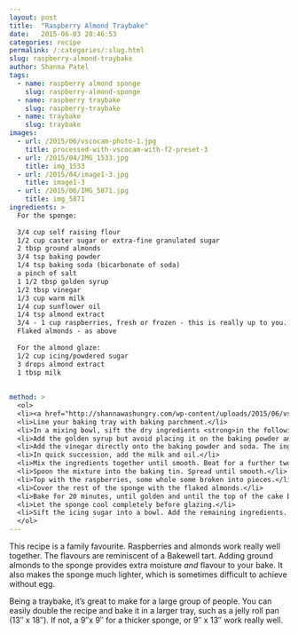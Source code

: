 ```yaml
---
layout: post
title:  "Raspberry Almond Traybake"
date:   2015-06-03 20:46:53
categories: recipe
permalink: /:categories/:slug.html
slug: raspberry-almond-traybake
author: Shanna Patel
tags: 
  - name: raspberry almond sponge
    slug: raspberry-almond-sponge
  - name: raspberry traybake
    slug: raspberry-traybake
  - name: traybake
    slug: traybake
images: 
  - url: /2015/06/vscocam-photo-1.jpg
    title: processed-with-vscocam-with-f2-preset-3
  - url: /2015/04/IMG_1533.jpg
    title: img_1533
  - url: /2015/04/image1-3.jpg
    title: image1-3
  - url: /2015/06/IMG_5871.jpg
    title: img_5871
ingredients: >
  For the sponge: 
  
  3/4 cup self raising flour
  1/2 cup caster sugar or extra-fine granulated sugar
  2 tbsp ground almonds
  3/4 tsp baking powder
  1/4 tsp baking soda (bicarbonate of soda)
  a pinch of salt
  1 1/2 tbsp golden syrup
  1/2 tbsp vinegar
  1/3 cup warm milk
  1/4 cup sunflower oil
  1/4 tsp almond extract
  3/4 - 1 cup raspberries, fresh or frozen - this is really up to you. As little or as much as you like!
  Flaked almonds - as above
  
  For the almond glaze:
  1/2 cup icing/powdered sugar
  3 drops almond extract
  1 tbsp milk
  
  
method: >
  <ol>
  <li><a href="http://shannawashungry.com/wp-content/uploads/2015/06/vscocam-photo-1.jpg"><img class="alignnone size-medium wp-image-414" src="http://shannawashungry.com/wp-content/uploads/2015/06/vscocam-photo-1-300x200.jpg" alt="Processed with VSCOcam with f2 preset" width="300" height="200" /></a><a href="http://shannawashungry.com/wp-content/uploads/2015/06/IMG_5872.jpg"><img class="alignnone size-medium wp-image-411" src="http://shannawashungry.com/wp-content/uploads/2015/06/IMG_5872-300x200.jpg" alt="IMG_5872" width="300" height="200" /></a> <a href="http://shannawashungry.com/wp-content/uploads/2015/06/IMG_5871.jpg"><img class="alignnone size-medium wp-image-412" src="http://shannawashungry.com/wp-content/uploads/2015/06/IMG_5871-300x276.jpg" alt="IMG_5871" width="300" height="276" /></a>Preheat your oven to 180C or 350F.</li>
  <li>Line your baking tray with baking parchment.</li>
  <li>In a mixing bowl, sift the dry ingredients <strong>in the following order</strong>: sugar, flour, ground almonds, salt, baking soda, baking powder.</li>
  <li>Add the golden syrup but avoid placing it on the baking powder and baking soda.</li>
  <li>Add the vinegar directly onto the baking powder and soda. The ingredients will react and you’ll see lots of bubbles. This is exactly what you’re looking for.</li>
  <li>In quick succession, add the milk and oil.</li>
  <li>Mix the ingredients together until smooth. Beat for a further two minutes.</li>
  <li>Spoon the mixture into the baking tin. Spread until smooth.</li>
  <li>Top with the raspberries, some whole some broken into pieces.</li>
  <li>Cover the rest of the sponge with the flaked almonds.</li>
  <li>Bake for 20 minutes, until golden and until the top of the cake bounces back when gently pressed.</li>
  <li>Let the sponge cool completely before glazing.</li>
  <li>Sift the icing sugar into a bowl. Add the remaining ingredients. If you prefer a looser consistency add a tsp more milk. Spoon drizzles of the glaze across the sponge.</li>
  </ol>
---
```

<p>This recipe is a family favourite. Raspberries and almonds work really well together. The flavours are reminiscent of a Bakewell tart. Adding ground almonds to the sponge provides extra moisture <em>and</em> flavour to your bake. It also makes the sponge much lighter, which is sometimes difficult to achieve without egg.</p>
<p>Being a traybake, it’s great to make for a large group of people. You can easily double the recipe and bake it in a larger tray, such as a jelly roll pan (13″ x 18″). If not, a 9″x 9″ for a thicker sponge, or 9″ x 13″ work really well.</p>

